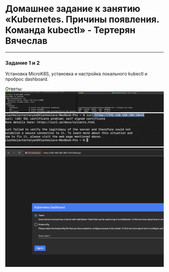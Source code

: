# Домашнее задание к занятию «Kubernetes. Причины появления. Команда kubectl» - Тертерян Вячеслав

---

### Задание 1 и 2

Установка MicroK8S, yстановка и настройка локального kubectl и проброс dashboard.  


Ответы:  
![alt text](https://github.com/Marsianec/homework23-1/blob/main/img/1.png)  
![alt text](https://github.com/Marsianec/homework23-1/blob/main/img/2.png)  
![alt text](https://github.com/Marsianec/homework23-1/blob/main/img/3.png)  